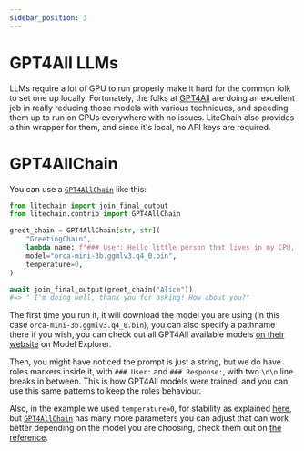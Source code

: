 ```yaml
---
sidebar_position: 3
---
```


# GPT4All LLMs

LLMs require a lot of GPU to run properly make it hard for the common folk to set one up locally. Fortunately, the folks at [GPT4All](https://gpt4all.io/index.html) are doing an excellent job in really reducing those models with various techniques, and speeding them up to run on CPUs everywhere with no issues. LiteChain also provides a thin wrapper for them, and since it's local, no API keys are required.

# GPT4AllChain

You can use a [`GPT4AllChain`](pathname:///reference/litechain/contrib/index.html#litechain.contrib.GPT4AllChain) like this:

```python
from litechain import join_final_output
from litechain.contrib import GPT4AllChain

greet_chain = GPT4AllChain[str, str](
    "GreetingChain",
    lambda name: f"### User: Hello little person that lives in my CPU, my name is {name}. How is it going?\\n\\n### Response:",
    model="orca-mini-3b.ggmlv3.q4_0.bin",
    temperature=0,
)

await join_final_output(greet_chain("Alice"))
#=> " I'm doing well, thank you for asking! How about you?"
```

The first time you run it, it will download the model you are using (in this case `orca-mini-3b.ggmlv3.q4_0.bin`), you can also specify a pathname there if you wish, you can check out all GPT4All available models [on their website](https://gpt4all.io/index.html) on Model Explorer.

Then, you might have noticed the prompt is just a string, but we do have roles markers inside it, with `### User:` and `### Response:`, with two `\n\n` line breaks in between. This is how GPT4All models were trained, and you can use this same patterns to keep the roles behaviour.

Also, in the example we used `temperature=0`, for stability as explained [here](/docs/llms/zero_temperature), but [`GPT4AllChain`](pathname:///reference/litechain/contrib/index.html#litechain.contrib.GPT4AllChain) has many more parameters you can adjust that can work better depending on the model you are choosing, check them out on [the reference](pathname:///reference/litechain/contrib/index.html#litechain.contrib.GPT4AllChain).